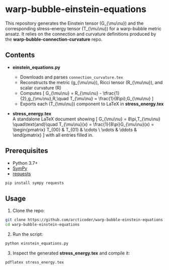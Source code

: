 # warp-bubble-einstein-equations

This repository generates the Einstein tensor \(G_{\mu\nu}\) and the corresponding stress–energy tensor \(T_{\mu\nu}\) for a warp-bubble metric ansatz. It relies on the connection and curvature definitions produced by the **warp-bubble-connection-curvature** repo.

## Contents

- **einstein_equations.py**  
  - Downloads and parses `connection_curvature.tex`  
  - Reconstructs the metric \(g_{\mu\nu}\), Ricci tensor \(R_{\mu\nu}\), and scalar curvature \(R\)  
  - Computes
    \[
      G_{\mu\nu} = R_{\mu\nu} - \tfrac{1}{2}\,g_{\mu\nu}\,R,\quad
      T_{\mu\nu} = \frac{1}{8\pi}\,G_{\mu\nu}
    \]
  - Exports each \(T_{\mu\nu}\) component to LaTeX in **stress_energy.tex**

- **stress_energy.tex**  
  A standalone LaTeX document showing
  \[
    G_{\mu\nu} = 8\pi\,T_{\mu\nu}
    \quad\text{and}\quad
    T_{\mu\nu}(x) = \frac{1}{8\pi}G_{\mu\nu}(x)
    = \begin{pmatrix}
      T_{00} & T_{01} & \cdots \\
      \vdots & \ddots & 
    \end{pmatrix}
  \]
  with all entries filled in.

## Prerequisites

- Python 3.7+  
- [SymPy](https://www.sympy.org/)  
- [requests](https://pypi.org/project/requests/)

```bash
pip install sympy requests
```

## Usage

1.  Clone the repo:
    
```bash
git clone https://github.com/arcticoder/warp-bubble-einstein-equations.git
cd warp-bubble-einstein-equations
```
    
2.  Run the script:
    
```bash
python einstein_equations.py
```
    
3.  Inspect the generated **stress\_energy.tex** and compile it:
    
```bash
pdflatex stress_energy.tex
```
